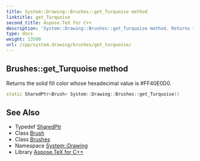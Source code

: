 ```yaml
---
title: System::Drawing::Brushes::get_Turquoise method
linktitle: get_Turquoise
second_title: Aspose.TeX for C++
description: 'System::Drawing::Brushes::get_Turquoise method. Returns the solid fill color whose hexadecimal value is #FF40E0D0 in C++.'
type: docs
weight: 13500
url: /cpp/system.drawing/brushes/get_turquoise/
---
```

## Brushes::get_Turquoise method


Returns the solid fill color whose hexadecimal value is #FF40E0D0.

```cpp
static SharedPtr<Brush> System::Drawing::Brushes::get_Turquoise()
```

## See Also

* Typedef [SharedPtr](../../../system/sharedptr/)
* Class [Brush](../../brush/)
* Class [Brushes](../)
* Namespace [System::Drawing](../../)
* Library [Aspose.TeX for C++](../../../)
